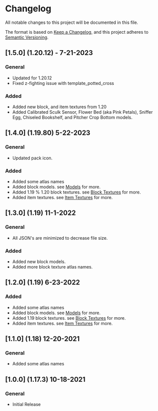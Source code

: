 # Changelog

All notable changes to this project will be documented in this file.

The format is based on [Keep a Changelog](https://keepachangelog.com/en/1.0.0/), and this project adheres to [Semantic Versioning](https://semver.org/spec/v2.0.0.html).

## [1.5.0] (1.20.12) - 7-21-2023

### General
- Updated for 1.20.12
- Fixed z-fighting issue with template_potted_cross

### Added
- Added new block, and item textures from 1.20
- Added Calibrated Sculk Sensor, Flower Bed (aka Pink Petals), Sniffer Egg, Chiseled Bookshelf, and Pitcher Crop Bottom models.

## [1.4.0] (1.19.80) 5-22-2023

### General
- Updated pack icon.

### Added
- Added some atlas names
- Added block models. see [Models](docs/Models) for more.
- Added 1.19 % 1.20 block textures. see [Block Textures](docs/Block%20Textures) for more.
- Added item textures. see [Item Textures](docs/Item%20Textures) for more.

## [1.3.0] (1.19) 11-1-2022

### General
- All JSON's are minimized to decrease file size.

### Added
- Added new block models.
- Added more block texture atlas names.

## [1.2.0] (1.19) 6-23-2022
### Added

- Added some atlas names
- Added block models. see [Models](docs/Models.md) for more.
- Added 1.19 block textures. see [Block Textures](docs/Block%20Textures.md) for more.
- Added item textures. see [Item Textures](docs/Item%20Textures.md) for more.

## [1.1.0] (1.18) 12-20-2021
### General
- Added some atlas names

## [1.0.0] (1.17.3) 10-18-2021
### General
- Initial Release
